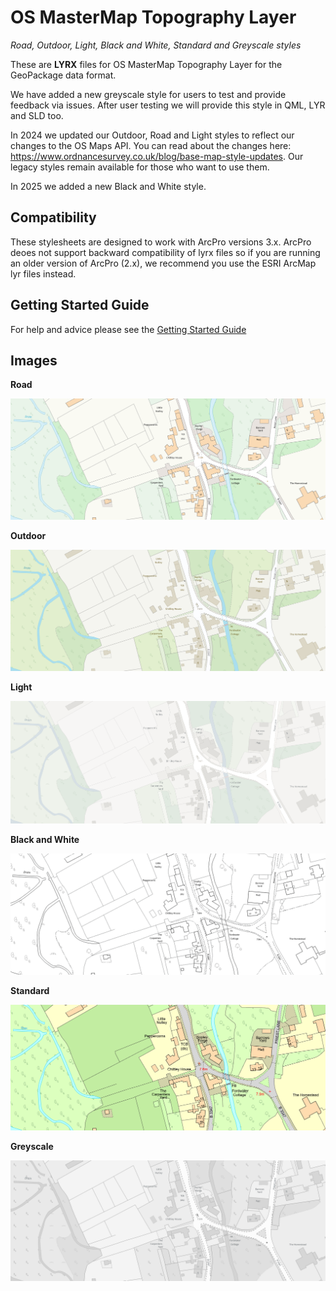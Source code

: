 # OS MasterMap Topography Layer
*Road, Outdoor, Light, Black and White, Standard and Greyscale styles*

These are **LYRX** files for OS MasterMap Topography Layer for the GeoPackage data format.

We have added a new greyscale style for users to test and provide feedback via issues. After user testing we will provide this style in QML, LYR and SLD too. 

In 2024 we updated our Outdoor, Road and Light styles to reflect our changes to the OS Maps API. You can read about the changes here: https://www.ordnancesurvey.co.uk/blog/base-map-style-updates. Our legacy styles remain available for those who want to use them.

In 2025 we added a new Black and White style.

## Compatibility

These stylesheets are designed to work with ArcPro versions 3.x. ArcPro deoes not support backward compatibility of lyrx files so if you are running an older version of ArcPro (2.x), we recommend you use the ESRI ArcMap lyr files instead.

## Getting Started Guide

For help and advice please see the [Getting Started Guide](https://github.com/OrdnanceSurvey/OSMM-Topography-Layer-stylesheets/blob/master/Getting%20Started%20Guide%20-%20Styling%20OSMM%20Topography%20Layer.pdf)

## Images

**Road**

![Road style](https://github.com/OrdnanceSurvey/OSMM-Topography-Layer-stylesheets/blob/b6b889b37325a9fcc0d106bea2fcae6cab378172/Schema%20version%209/Stylesheets/Geopackage%20stylesheets/ArcGIS%20Pro%20stylesheets%20(LYRX)/images/Road1.png)


**Outdoor**

![Outdoor style](https://github.com/OrdnanceSurvey/OSMM-Topography-Layer-stylesheets/blob/b6b889b37325a9fcc0d106bea2fcae6cab378172/Schema%20version%209/Stylesheets/Geopackage%20stylesheets/ArcGIS%20Pro%20stylesheets%20(LYRX)/images/Outdoor1.png)


**Light**

![Light style](https://github.com/OrdnanceSurvey/OSMM-Topography-Layer-stylesheets/blob/b6b889b37325a9fcc0d106bea2fcae6cab378172/Schema%20version%209/Stylesheets/Geopackage%20stylesheets/ArcGIS%20Pro%20stylesheets%20(LYRX)/images/Light1.png)


**Black and White**

![Black and White style](https://github.com/OrdnanceSurvey/OSMM-Topography-Layer-stylesheets/blob/835b23c60ddb279c4b6d5587af8d13b50d070904/Schema%20version%209/Stylesheets/Geopackage%20stylesheets/ArcGIS%20Pro%20stylesheets%20(LYRX)/images/Black%20and%20White1.png)


**Standard**

![Standard style](https://github.com/OrdnanceSurvey/OSMM-Topography-Layer-stylesheets/blob/master/Schema%20version%209/Stylesheets/Geopackage%20stylesheets/ArcGIS%20Pro%20stylesheets%20(LYRX)/images/Standard.png)


**Greyscale**

![Greyscale style](https://github.com/OrdnanceSurvey/OSMM-Topography-Layer-stylesheets/blob/b6b889b37325a9fcc0d106bea2fcae6cab378172/Schema%20version%209/Stylesheets/Geopackage%20stylesheets/ArcGIS%20Pro%20stylesheets%20(LYRX)/images/greyscale1.png)
